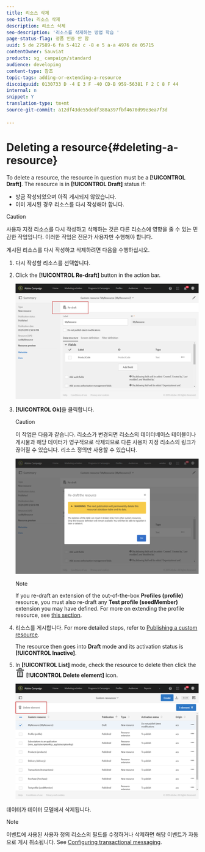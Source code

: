 ```yaml
---
title: 리소스 삭제
seo-title: 리소스 삭제
description: 리소스 삭제
seo-description: '리소스를 삭제하는 방법 학습 '
page-status-flag: 정품 인증 안 함
uuid: 5 de 27589-6 fa 5-412 c -8 e 5 a-a 4976 de 05715
contentOwner: Sauviat
products: sg_ campaign/standard
audience: developing
content-type: 참조
topic-tags: adding-or-extending-a-resource
discoiquuid: 0130733 D -4 E 3 F -40 CD-B 959-56381 F 2 C 8 F 44
internal: n
snippet: Y
translation-type: tm+mt
source-git-commit: a12df43de55dedf388a397fbf4670d99e3ea7f3d

---
```



# Deleting a resource{#deleting-a-resource}

To delete a resource, the resource in question must be a **[!UICONTROL Draft]**. The resource is in **[!UICONTROL Draft]** status if:

* 방금 작성되었으며 아직 게시되지 않았습니다.
* 이미 게시된 경우 리소스를 다시 작성해야 합니다.

>[!CAUTION]
>
>사용자 지정 리소스를 다시 작성하고 삭제하는 것은 다른 리소스에 영향을 줄 수 있는 민감한 작업입니다. 이러한 작업은 전문가 사용자만 수행해야 합니다.

게시된 리소스를 다시 작성하고 삭제하려면 다음을 수행하십시오.

1. 다시 작성할 리소스를 선택합니다.
1. Click the **[!UICONTROL Re-draft]** button in the action bar.

   ![](assets/schema_extension_uc26.png)

1. **[!UICONTROL Ok]**&#x200B;을 클릭합니다.

   >[!CAUTION]
   >
   >이 작업은 다음과 같습니다. 리소스가 변경되면 리소스의 데이터베이스 테이블이나 게시물과 해당 데이터가 영구적으로 삭제되므로 다른 사용자 지정 리소스의 링크가 끊어질 수 있습니다. 리소스 정의만 사용할 수 있습니다.

   ![](assets/schema_extension_uc27.png)

   >[!NOTE]
   >
   >If you re-draft an extension of the out-of-the-box **Profiles (profile)** resource, you must also re-draft any **Test profile (seedMember)** extension you may have defined. For more on extending the profile resource, see [this section](../../developing/using/extending-the-profile-resource-with-a-new-field.md).

1. 리소스를 게시합니다. For more detailed steps, refer to [Publishing a custom resource](../../developing/using/updating-the-database-structure.md#publishing-a-custom-resource).

   The resource then goes into **Draft** mode and its activation status is **[!UICONTROL Inactive]**.

1. In **[!UICONTROL List]** mode, check the resource to delete then click the ![](assets/delete_darkgrey-24px.png) **[!UICONTROL Delete element]** icon.

   ![](assets/schema_extension_uc28.png)

데이터가 데이터 모델에서 삭제됩니다.

>[!NOTE]
>
>이벤트에 사용된 사용자 정의 리소스의 필드를 수정하거나 삭제하면 해당 이벤트가 자동으로 게시 취소됩니다. See [Configuring transactional messaging](../../administration/using/configuring-transactional-messaging.md).

